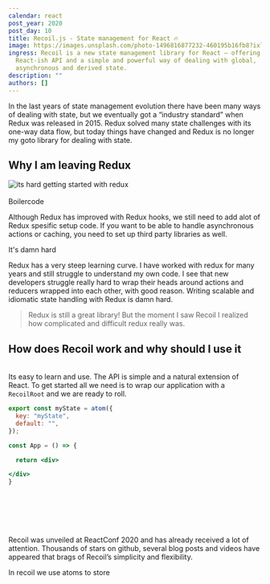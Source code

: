 ```yaml
---
calendar: react
post_year: 2020
post_day: 10
title: Recoil.js - State management for React 🔥
image: https://images.unsplash.com/photo-1496816877232-460195b16fb8?ixlib=rb-1.2.1&ixid=MXwxMjA3fDB8MHxwaG90by1wYWdlfHx8fGVufDB8fHw%3D&auto=format&fit=crop&w=1554&q=80
ingress: Recoil is a new state management library for React — offering a
  React-ish API and a simple and powerful way of dealing with global,
  asynchronous and derived state.
description: ""
authors: []
---
```

In the last years of state management evolution there have been many ways of dealing with state, but we eventually got a “industry standard” when Redux was released in 2015. Redux solved many state challenges with its one-way data flow, but today things have changed and Redux is no longer my goto library for dealing with state.

## Why I am leaving Redux

![its hard getting started with redux](/assets/big_book.jpeg)
\
\
 Boilercode

Although Redux has improved with Redux hooks, we still need to add alot of Redux spesific setup code. If you want to be able to handle asynchronous actions or caching, you need to set up third party libraries as well.

It's damn hard

Redux has a very steep learning curve. I have worked with redux for many years and still struggle to understand my own code. I see that new developers struggle really hard to wrap their heads around actions and reducers wrapped into each other, with good reason. Writing scalable and idiomatic state handling with Redux is damn hard.

> Redux is still a great library! But the moment I saw Recoil I realized how complicated and difficult redux really was. 

## How does Recoil work and why should I use it

\
Its easy to learn and use. The API is simple and a natural extension of React. To get started all we need is to wrap our application with a `RecoilRoot` and we are ready to roll.

```jsx
export const myState = atom({
  key: "myState",
  default: "",
});

const App = () => {

  return <div>

</div>
}
```

\
\
\
\
\
Recoil was unveiled at ReactConf 2020 and has already received a lot of attention. Thousands of stars on github, several blog posts and videos have appeared that brags of Recoil’s simplicity and flexibility.

In recoil we use atoms to store